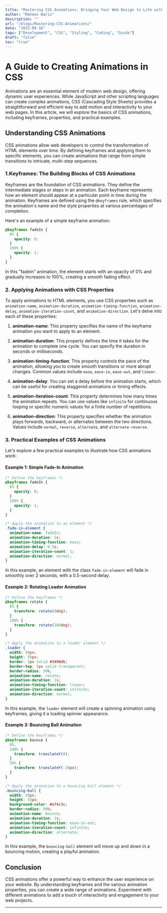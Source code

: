 ```yaml
---
title: "Mastering CSS Animations: Bringing Your Web Design to Life with Flawless Motion and Interactivity "
author: "Maheen Waris"
description: ""
url: "/blogs/Mastering-CSS-Animations/"
date: "2023-09-16"
tags: ["Development", "CSS", "Styling", "Coding", "Guide"]
draft: "false"
toc: "true"
---
```


# A Guide to Creating Animations in CSS

Animations are an essential element of modern web design, offering dynamic user experiences. While JavaScript and other scripting languages can create complex animations, CSS (Cascading Style Sheets) provides a straightforward and efficient way to add motion and interactivity to your web pages. In this article, we will explore the basics of CSS animations, including keyframes, properties, and practical examples.

## Understanding CSS Animations

CSS animations allow web developers to control the transformation of HTML elements over time. By defining keyframes and applying them to specific elements, you can create animations that range from simple transitions to intricate, multi-step sequences.

### 1.Keyframes: The Building Blocks of CSS Animations

Keyframes are the foundation of CSS animations. They define the intermediate stages or steps in an animation. Each keyframe represents how an element should appear at a particular point in time during the animation. Keyframes are defined using the `@keyframes` rule, which specifies the animation's name and the style properties at various percentages of completion.

Here's an example of a simple keyframe animation:

```css
@keyframes fadeIn {
  0% {
    opacity: 0;
  }
  100% {
    opacity: 1;
  }
}
```

In this "fadeIn" animation, the element starts with an opacity of 0% and gradually increases to 100%, creating a smooth fading effect.

### 2. Applying Animations with CSS Properties

To apply animations to HTML elements, you use CSS properties such as `animation-name`, `animation-duration`, `animation-timing-function`, `animation-delay`, `animation-iteration-count`, and `animation-direction`. Let's delve into each of these properties:

1. **animation-name**: This property specifies the name of the keyframe animation you want to apply to an element.

2. **animation-duration**: This property defines the time it takes for the animation to complete one cycle. You can specify the duration in seconds or milliseconds.

3. **animation-timing-function**: This property controls the pace of the animation, allowing you to create smooth transitions or more abrupt changes. Common values include `ease`, `ease-in`, `ease-out`, and `linear`.

4. **animation-delay**: You can set a delay before the animation starts, which can be useful for creating staggered animations or timing effects.

5. **animation-iteration-count**: This property determines how many times the animation repeats. You can use values like `infinite` for continuous looping or specific numeric values for a finite number of repetitions.

6. **animation-direction**: This property specifies whether the animation plays forwards, backward, or alternates between the two directions. Values include `normal`, `reverse`, `alternate`, and `alternate-reverse`.

### 3. Practical Examples of CSS Animations

Let's explore a few practical examples to illustrate how CSS animations work:

#### Example 1: Simple Fade-In Animation

```css
/* Define the keyframes */
@keyframes fadeIn {
  0% {
    opacity: 0;
  }
  100% {
    opacity: 1;
  }
}

/* Apply the animation to an element */
.fade-in-element {
  animation-name: fadeIn;
  animation-duration: 2s;
  animation-timing-function: ease;
  animation-delay: 0.5s;
  animation-iteration-count: 1;
  animation-direction: normal;
}
```

In this example, an element with the class `fade-in-element` will fade in smoothly over 2 seconds, with a 0.5-second delay.

#### Example 2: Rotating Loader Animation

```css
/* Define the keyframes */
@keyframes rotate {
  0% {
    transform: rotate(0deg);
  }
  100% {
    transform: rotate(360deg);
  }
}

/* Apply the animation to a loader element */
.loader {
  width: 50px;
  height: 50px;
  border: 5px solid #3498db;
  border-top: 5px solid transparent;
  border-radius: 50%;
  animation-name: rotate;
  animation-duration: 1s;
  animation-timing-function: linear;
  animation-iteration-count: infinite;
  animation-direction: normal;
}
```

In this example, the `loader` element will create a spinning animation using keyframes, giving it a loading spinner appearance.

#### Example 3: Bouncing Ball Animation

```css
/* Define the keyframes */
@keyframes bounce {
  0%,
  100% {
    transform: translateY(0);
  }
  50% {
    transform: translateY(-30px);
  }
}

/* Apply the animation to a bouncing ball element */
.bouncing-ball {
  width: 50px;
  height: 50px;
  background-color: #e74c3c;
  border-radius: 50%;
  animation-name: bounce;
  animation-duration: 1s;
  animation-timing-function: ease-in-out;
  animation-iteration-count: infinite;
  animation-direction: alternate;
}
```

In this example, the `bouncing-ball` element will move up and down in a bouncing motion, creating a playful animation.

## Conclusion

CSS animations offer a powerful way to enhance the user experience on your website. By understanding keyframes and the various animation properties, you can create a wide range of animations. Experiment with different animations to add a touch of interactivity and engagement to your web projects.

---
